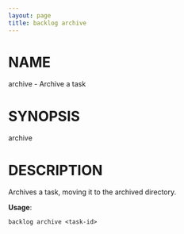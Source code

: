 ```yaml
---
layout: page
title: backlog archive
---
```


# NAME

archive - Archive a task

# SYNOPSIS

archive

# DESCRIPTION

Archives a task, moving it to the archived directory.

**Usage**:

```
backlog archive <task-id>
```
